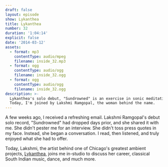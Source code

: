 ```yaml
---
draft: false
layout: episode
show: Lykanthea
title: Lykanthea
number: 32
duration: '1:04:14'
explicit: false
date: '2014-03-12'
assets:
  - format: mp3
    contentType: audio/mpeg
    filename: inside_32.mp3
  - format: ogg
    contentType: audio/ogg
    filename: inside_32.ogg
  - format: ogg
    contentType: audio/ogg
    filename: inside_32.ogg
description: >-
  Lykanthea's solo debut, "Sundrowned" is an exercise in sonic meditation.
  Today, I'm joined by Lakshmi Ramgopal, the woman behind the name.
---
```

A few weeks ago, I received a refreshing email. Lakshmi Ramgopal's debut solo record, "Sundrowned" had dropped days prior, and she shared it with me. She didn't pester me for an interview. She didn't toss press quotes in my face. Instead, she began a conversation. I read, then listened, and truly enjoyed what she had to offer.

Today, Lakshmi, the artist behind one of Chicago's greatest ambient projects, [Lykanthea](http://www.lykanthea.com), joins me in-studio to discuss her career, classical South Indian music, dance, and much more.